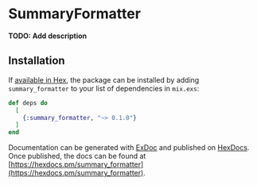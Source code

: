 # SummaryFormatter

**TODO: Add description**

## Installation

If [available in Hex](https://hex.pm/docs/publish), the package can be installed
by adding `summary_formatter` to your list of dependencies in `mix.exs`:

```elixir
def deps do
  [
    {:summary_formatter, "~> 0.1.0"}
  ]
end
```

Documentation can be generated with [ExDoc](https://github.com/elixir-lang/ex_doc)
and published on [HexDocs](https://hexdocs.pm). Once published, the docs can
be found at [https://hexdocs.pm/summary_formatter](https://hexdocs.pm/summary_formatter).

